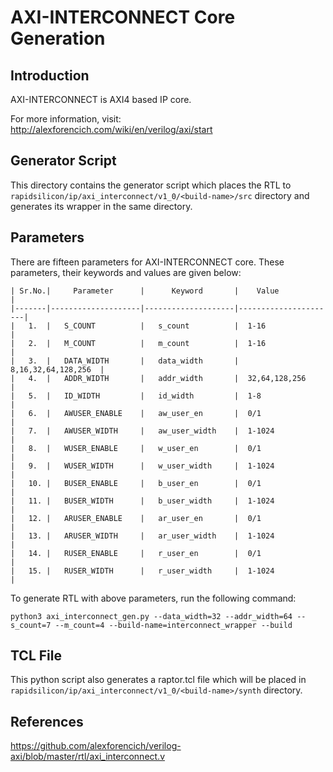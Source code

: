 # AXI-INTERCONNECT Core Generation 
## Introduction
AXI-INTERCONNECT is AXI4 based IP core.

For more information, visit: http://alexforencich.com/wiki/en/verilog/axi/start

## Generator Script
This directory contains the generator script which places the RTL to `rapidsilicon/ip/axi_interconnect/v1_0/<build-name>/src` directory and generates its wrapper in the same directory. 

## Parameters
There are fifteen parameters for AXI-INTERCONNECT core. These parameters, their keywords and values are given below:

    | Sr.No.|     Parameter      |      Keyword       |    Value             |
    |-------|--------------------|--------------------|----------------------|
    |   1.  |   S_COUNT          |   s_count          |  1-16                |
    |   2.  |   M_COUNT          |   m_count          |  1-16                |
    |   3.  |   DATA_WIDTH       |   data_width       |  8,16,32,64,128,256  |
    |   4.  |   ADDR_WIDTH       |   addr_width       |  32,64,128,256       |
    |   5.  |   ID_WIDTH         |   id_width         |  1-8                 |
    |   6.  |   AWUSER_ENABLE    |   aw_user_en       |  0/1                 |
    |   7.  |   AWUSER_WIDTH     |   aw_user_width    |  1-1024              |
    |   8.  |   WUSER_ENABLE     |   w_user_en        |  0/1                 |
    |   9.  |   WUSER_WIDTH      |   w_user_width     |  1-1024              |
    |   10. |   BUSER_ENABLE     |   b_user_en        |  0/1                 |
    |   11. |   BUSER_WIDTH      |   b_user_width     |  1-1024              |
    |   12. |   ARUSER_ENABLE    |   ar_user_en       |  0/1                 |
    |   13. |   ARUSER_WIDTH     |   ar_user_width    |  1-1024              |
    |   14. |   RUSER_ENABLE     |   r_user_en        |  0/1                 |
    |   15. |   RUSER_WIDTH      |   r_user_width     |  1-1024              |


To generate RTL with above parameters, run the following command:
```
python3 axi_interconnect_gen.py --data_width=32 --addr_width=64 --s_count=7 --m_count=4 --build-name=interconnect_wrapper --build
```

## TCL File
This python script also generates a raptor.tcl file which will be placed in `rapidsilicon/ip/axi_interconnect/v1_0/<build-name>/synth` directory.


## References
https://github.com/alexforencich/verilog-axi/blob/master/rtl/axi_interconnect.v